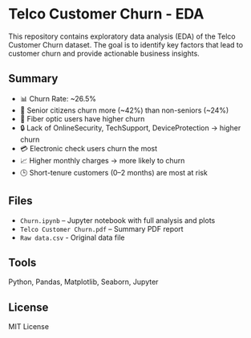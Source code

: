 # Telco Customer Churn - EDA

This repository contains exploratory data analysis (EDA) of the Telco Customer Churn dataset. The goal is to identify key factors that lead to customer churn and provide actionable business insights.

## Summary

- 📊 Churn Rate: ~26.5%
- 🧓 Senior citizens churn more (~42%) than non-seniors (~24%)
- 🔌 Fiber optic users have higher churn
- 🔒 Lack of OnlineSecurity, TechSupport, DeviceProtection → higher churn
- 💳 Electronic check users churn the most
- 📈 Higher monthly charges → more likely to churn
- 🕒 Short-tenure customers (0–2 months) are most at risk

## Files

- `Churn.ipynb` – Jupyter notebook with full analysis and plots  
- `Telco Customer Churn.pdf` – Summary PDF report
- `Raw data.csv` - Original data file

## Tools

Python, Pandas, Matplotlib, Seaborn, Jupyter

## License

MIT License
